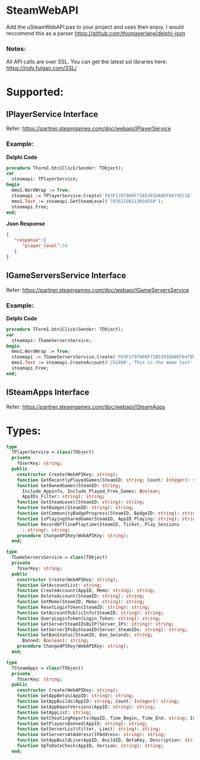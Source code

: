 # SteamWebAPI
Add the uSteamWebAPI.pas to your project and uses then enjoy. I would reccomend this as a parser https://github.com/thomaserlang/delphi-json

### Notes:
All API calls are over SSL. You can get the latest ssl libraries here: https://indy.fulgan.com/SSL/

# Supported:

## IPlayerService Interface
Refer: https://partner.steamgames.com/doc/webapi/IPlayerService

### Example:
<b>Delphi Code</b>
```pascal
procedure TForm1.btn1Click(Sender: TObject);
var
  steamapi: TPlayerService;
begin
  mmo1.WordWrap := True;
  steamapi := TPlayerService.Create('F03F1797000F71B5391DA0EF04795C1A'); // SteamWEBAPI Key
  mmo1.Text := steamapi.GetSteamLevel('76561198113034550'); 
  steamapi.Free;
end;
```

<b>Json Response</b>
```json
{  
   "response":{  
      "player_level":34
   }
}
```

## IGameServersService Interface
Refer: https://partner.steamgames.com/doc/webapi/IGameServersService

### Example:
<b>Delphi Code</b>
```pascal
procedure TForm1.btn1Click(Sender: TObject);
var
  steamapi: TGameServersService;
begin
  mmo1.WordWrap := True;
  steamapi := TGameServersService.Create('F03F1797000F71B5391DA0EF04795C1A');
  mmo1.Text := steamapi.CreateAccount('252490','This is the memo text');
  steamapi.Free;
end;
```

## ISteamApps Interface
Refer: https://partner.steamgames.com/doc/webapi/ISteamApps

# Types:
```pascal
type
  TPlayerService = class(TObject)
  private
    fUserKey: string;
  public
    constructor Create(WebAPIKey: string);
    function GetRecentlyPlayedGames(SteamID: string; Count: Integer): string;
    function GetOwnedGames(SteamID: string;
      Include_Appinfo, Include_Played_Free_Games: Boolean;
      AppIDs_Filter: string): string;
    function GetSteamLevel(SteamID: string): string;
    function GetBadges(SteamID: string): string;
    function GetCommunityBadgeProgress(SteamID, BadgeID: string): string;
    function IsPlayingSharedGame(SteamID, AppID_Playing: string): string;
    function RecordOfflinePlaytime(SteamID, Ticket, Play_Sessions
      : string): string;
    procedure ChangeAPIKey(WebAPIKey: string);
  end;

type
  TGameServersService = class(TObject)
  private
    fUserKey: string;
  public
    constructor Create(WebAPIKey: string);
    function GetAccountList: string;
    function CreateAccount(AppID, Memo: string): string;
    function DeleteAccount(SteamID: string): string;
    function SetMemo(SteamID, Memo: string): string;
    function ResetLoginToken(SteamID: string): string;
    function GetAccountPublicInfo(SteamID: string): string;
    function QueryLoginToken(Login_Token: string): string;
    function GetServerSteamIDsByIP(Server_IPs: string): string;
    function GetServerIPsBySteamID(Server_SteamIDs: string): string;
    function SetBanStatus(SteamID, Ban_Seconds: string;
      Banned: Boolean): string;
    procedure ChangeAPIKey(WebAPIKey: string);
  end;

type
  TSteamApps = class(TObject)
  private
    fUserKey: string;
  public
    constructor Create(WebAPIKey: string);
    function GetAppBetas(AppID: string): string;
    function GetAppBuilds(AppID: string; Count: Integer): string;
    function GetAppDepotVersions(AppID: string): string;
    function GetAppList: string;
    function GetCheatingReports(AppID, Time_Begin, Time_End: string; Include_Reports, Include_Bans: Boolean; Report_ID_Min: string): string;
    function GetPlayersBanned(AppID: string): string;
    function GetServerList(Filter, Limit: string): string;
    function GetServersAtAddress(IPAddress: string): string;
    function SetAppBuildLive(AppID, BuildID, BetaKey, Description: string): string;
    function UpToDateCheck(AppID, Version: string): string;
  end;
  ```
